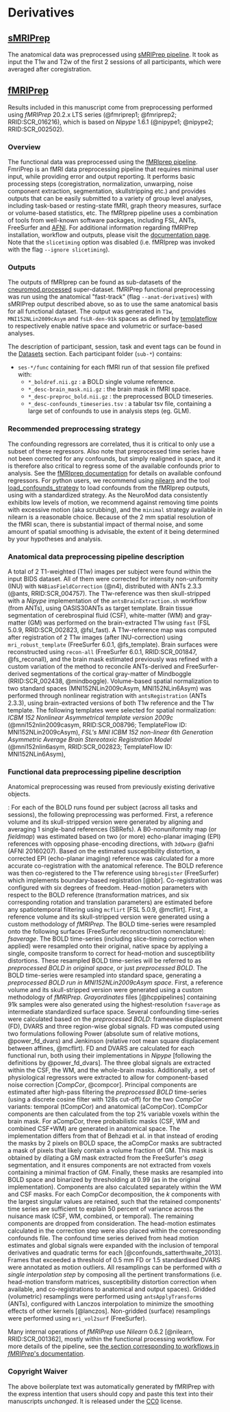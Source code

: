 # Derivatives

## [sMRIPrep](https://github.com/courtois-neuromod/anat.smriprep)

The anatomical data was preprocessed using [sMRIPrep pipeline](https://github.com/nipreps/smriprep).
It took as input the T1w and T2w of the first 2 sessions of all participants, which were averaged after coregistration.

## [fMRIPrep](https://github.com/courtois-neuromod/cneuromod.fmriprep)


Results included in this manuscript come from preprocessing
performed using *fMRIPrep* 20.2.x LTS series
(@fmriprep1; @fmriprep2; RRID:SCR_016216),
which is based on *Nipype* 1.6.1
(@nipype1; @nipype2; RRID:SCR_002502).

### Overview
The functional data was preprocessed using the [fMRIprep pipeline](https://fmriprep.readthedocs.io/en/stable/installation.html). FmriPrep is an fMRI data preprocessing pipeline that requires minimal user input, while providing error and output reporting. It performs basic processing steps (coregistration, normalization, unwarping, noise component extraction, segmentation, skullstripping etc.) and provides outputs that can be easily submitted to a variety of group level analyses, including task-based or resting-state fMRI, graph theory measures, surface or volume-based statistics, etc. The fMRIprep pipeline uses a combination of tools from well-known software packages, including FSL, ANTs, FreeSurfer and [AFNI](https://afni.nimh.nih.gov/). For additional information regarding fMRIPrep installation, workflow and outputs, please visit the [documentation page](https://fmriprep.readthedocs.io/en/stable/installation.html).
Note that the `slicetiming` option was disabled (i.e. fMRIprep was invoked with the flag `--ignore slicetiming`).

### Outputs
The outputs of fMRIprep can be found as sub-datasets of the [cneuromod.processed](https://github.com/courtois-neuromod/cneuromod.processed) super-dataset.
fMRIPrep functional preprocessing was run using the anatomical "fast-track" (flag `--anat-derivatives`) with sMRIPrep output described above, so as to use the same anatomical basis for all functional dataset.
The output was generated in `T1w`, `MNI152NLin2009cAsym` and `fsLR-den-91k` spaces as defined by [templateflow](https://www.templateflow.org/) to respectively enable native space and volumetric or surface-based analyses.

The description of participant, session, task and event tags can be found in the [Datasets](DATASETS.html) section. Each participant folder (`sub-*`) contains:
- `ses-*/func` containing for each fMRI run of that session file prefixed with:
  - `*_boldref.nii.gz` : a BOLD single volume reference.
  - `*_desc-brain_mask.nii.gz` : the brain mask in fMRI space.
  - `*_desc-preproc_bold.nii.gz` : the preprocessed BOLD timeseries.
  - `*_desc-confounds_timeseries.tsv` : a tabular tsv file, containing a large set of confounds to use in analysis steps (eg. GLM).

### Recommended preprocessing strategy
The confounding regressors are correlated, thus it is critical to only use a subset of these regressors. Also note that preprocessed time series have not been corrected for any confounds, but simply realigned in space, and it is therefore also critical to regress some of the available confounds prior to analysis. See the [fMRIprep documentation](https://fmriprep.org/en/stable/outputs.html#confounds) for details on available confound regressors. For python users, we recommend using [nilearn](https://nilearn.github.io) and the tool [load_confounds_strategy](https://nilearn.github.io/stable/modules/generated/nilearn.interfaces.fmriprep.load_confounds_strategy.html) to load confounds from the fMRIprep outputs, using with a standardized strategy. As the NeuroMod data consistently exhibits low levels of motion, we recommend against removing time points with excessive motion (aka scrubbing), and the `minimal` strategy available in nilearn is a reasonable choice. Because of the 2 mm spatial resolution of the fMRI scan, there is substantial impact of thermal noise, and some amount of spatial smoothing is advisable, the extent of it being determined by your hypotheses and analysis.

### Anatomical data preprocessing pipeline description

A total of 2 T1-weighted (T1w) images per subject were found within the input
BIDS dataset.
All of them were corrected for intensity non-uniformity (INU)
with `N4BiasFieldCorrection` (@n4), distributed with ANTs 2.3.3 (@ants, RRID:SCR_004757).
The T1w-reference was then skull-stripped with a *Nipype* implementation of
the `antsBrainExtraction.sh` workflow (from ANTs), using OASIS30ANTs
as target template.
Brain tissue segmentation of cerebrospinal fluid (CSF),
white-matter (WM) and gray-matter (GM) was performed on
the brain-extracted T1w using `fast` (FSL 5.0.9, RRID:SCR_002823,
@fsl_fast).
A T1w-reference map was computed after registration of
2 T1w images (after INU-correction) using
`mri_robust_template` (FreeSurfer 6.0.1, @fs_template).
Brain surfaces were reconstructed using `recon-all` (FreeSurfer 6.0.1,
RRID:SCR_001847, @fs_reconall), and the brain mask estimated
previously was refined with a custom variation of the method to reconcile
ANTs-derived and FreeSurfer-derived segmentations of the cortical
gray-matter of Mindboggle (RRID:SCR_002438, @mindboggle).
Volume-based spatial normalization to two standard spaces (MNI152NLin2009cAsym, MNI152NLin6Asym) was performed through
nonlinear registration with `antsRegistration` (ANTs 2.3.3),
using brain-extracted versions of both T1w reference and the T1w template.
The following templates were selected for spatial normalization:
*ICBM 152 Nonlinear Asymmetrical template version 2009c* (@mni152nlin2009casym, RRID:SCR_008796; TemplateFlow ID: MNI152NLin2009cAsym), *FSL's MNI ICBM 152 non-linear 6th Generation Asymmetric Average Brain Stereotaxic Registration Model* (@mni152nlin6asym, RRID:SCR_002823; TemplateFlow ID: MNI152NLin6Asym),


### Functional data preprocessing pipeline description

Anatomical preprocessing was reused from previously existing derivative objects.

: For each of the BOLD runs found per subject (across all
tasks and sessions), the following preprocessing was performed.
First, a reference volume and its skull-stripped version were generated
by aligning and averaging
1 single-band references (SBRefs).
A B0-nonuniformity map (or *fieldmap*) was estimated based on two (or more)
echo-planar imaging (EPI) references with opposing phase-encoding
directions, with `3dQwarp` @afni (AFNI 20160207).
Based on the estimated susceptibility distortion, a corrected
EPI (echo-planar imaging) reference was calculated for a more
accurate co-registration with the anatomical reference.
The BOLD reference was then co-registered to the T1w reference using
`bbregister` (FreeSurfer) which implements boundary-based registration [@bbr].
Co-registration was configured with six degrees of freedom.
Head-motion parameters with respect to the BOLD reference
(transformation matrices, and six corresponding rotation and translation
parameters) are estimated before any spatiotemporal filtering using
`mcflirt` [FSL 5.0.9, @mcflirt].
First, a reference volume and its skull-stripped version were generated
 using a custom
methodology of *fMRIPrep*.
The BOLD time-series were resampled onto the following surfaces
(FreeSurfer reconstruction nomenclature):
*fsaverage*.
The BOLD time-series (including slice-timing correction when applied)
were resampled onto their original, native space by applying
a single, composite transform to correct for head-motion and
susceptibility distortions.
These resampled BOLD time-series will be referred to as *preprocessed
BOLD in original space*, or just *preprocessed BOLD*.
The BOLD time-series were resampled into standard space,
generating a *preprocessed BOLD run in MNI152NLin2009cAsym space*.
First, a reference volume and its skull-stripped version were generated
 using a custom
methodology of *fMRIPrep*.
*Grayordinates* files [@hcppipelines] containing 91k samples were also
generated using the highest-resolution ``fsaverage`` as intermediate standardized
surface space.
Several confounding time-series were calculated based on the
*preprocessed BOLD*: framewise displacement (FD), DVARS and
three region-wise global signals.
FD was computed using two formulations following Power (absolute sum of
relative motions, @power_fd_dvars) and Jenkinson (relative root mean square
displacement between affines, @mcflirt).
FD and DVARS are calculated for each functional run, both using their
implementations in *Nipype* [following the definitions by @power_fd_dvars].
The three global signals are extracted within the CSF, the WM, and
the whole-brain masks.
Additionally, a set of physiological regressors were extracted to
allow for component-based noise correction [*CompCor*, @compcor].
Principal components are estimated after high-pass filtering the
*preprocessed BOLD* time-series (using a discrete cosine filter with
128s cut-off) for the two *CompCor* variants: temporal (tCompCor)
and anatomical (aCompCor).
tCompCor components are then calculated from the top 2% variable
voxels within the brain mask.
For aCompCor, three probabilistic masks (CSF, WM and combined CSF+WM)
are generated in anatomical space.
The implementation differs from that of Behzadi et al. in that instead
of eroding the masks by 2 pixels on BOLD space, the aCompCor masks are
subtracted a mask of pixels that likely contain a volume fraction of GM.
This mask is obtained by dilating a GM mask extracted from the FreeSurfer's *aseg* segmentation, and it ensures components are not extracted
from voxels containing a minimal fraction of GM.
Finally, these masks are resampled into BOLD space and binarized by
thresholding at 0.99 (as in the original implementation).
Components are also calculated separately within the WM and CSF masks.
For each CompCor decomposition, the *k* components with the largest singular
values are retained, such that the retained components' time series are
sufficient to explain 50 percent of variance across the nuisance mask (CSF,
WM, combined, or temporal). The remaining components are dropped from
consideration.
The head-motion estimates calculated in the correction step were also
placed within the corresponding confounds file.
The confound time series derived from head motion estimates and global
signals were expanded with the inclusion of temporal derivatives and
quadratic terms for each [@confounds_satterthwaite_2013].
Frames that exceeded a threshold of 0.5 mm FD or
1.5 standardised DVARS were annotated as motion outliers.
All resamplings can be performed with *a single interpolation
step* by composing all the pertinent transformations (i.e. head-motion
transform matrices, susceptibility distortion correction when available,
and co-registrations to anatomical and output spaces).
Gridded (volumetric) resamplings were performed using `antsApplyTransforms` (ANTs),
configured with Lanczos interpolation to minimize the smoothing
effects of other kernels [@lanczos].
Non-gridded (surface) resamplings were performed using `mri_vol2surf`
(FreeSurfer).


Many internal operations of *fMRIPrep* use
*Nilearn* 0.6.2 [@nilearn, RRID:SCR_001362],
mostly within the functional processing workflow.
For more details of the pipeline, see [the section corresponding
to workflows in *fMRIPrep*'s documentation](https://fmriprep.readthedocs.io/en/latest/workflows.html "FMRIPrep's documentation").


### Copyright Waiver

The above boilerplate text was automatically generated by fMRIPrep
with the express intention that users should copy and paste this
text into their manuscripts *unchanged*.
It is released under the [CC0](https://creativecommons.org/publicdomain/zero/1.0/) license.
